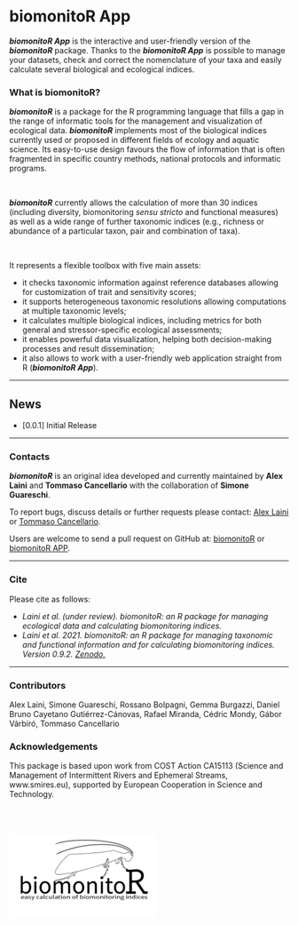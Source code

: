 
<h1>biomonitoR App</h1>

<b><i>biomonitoR App</b></i> is the interactive and user-friendly version of the <b><i>biomonitoR</b></i> package. Thanks to the <b><i>biomonitoR App</b></i> is possible to manage your datasets, check and correct the nomenclature of your taxa and easily calculate several biological and ecological indices.

<h3>What is biomonitoR?</h3>

<i><b>biomonitoR</b></i> is a package for the R programming language that fills a gap in the range of informatic tools for the management and visualization of ecological data. <i><b>biomonitoR</b></i> implements most of the biological indices currently used or proposed in different fields of ecology and aquatic science. Its easy-to-use design favours the flow of information that is often fragmented in specific country methods, national protocols and informatic programs.

<br>

<i><b>biomonitoR</b></i> currently allows the calculation of more than 30 indices (including diversity, biomonitoring <i>sensu stricto</i> and functional measures) as well as a wide range of further taxonomic indices (e.g., richness or abundance of a particular taxon, pair and combination of taxa).

<br>

It represents a flexible toolbox with five main assets:
<ul>
    <li>it checks taxonomic information against reference databases allowing for customization of trait and sensitivity scores;</li>
    <li>it supports heterogeneous taxonomic resolutions allowing computations at multiple taxonomic levels;</li>
    <li>it calculates multiple biological indices, including metrics for both general and stressor-specific ecological assessments;</li>
    <li>it enables powerful data visualization, helping both decision-making processes and result dissemination;</li>
    <li>it also allows to work with a user-friendly web application straight from R (<i><b>biomonitoR App</b></i>).</li>
</ul>

<hr>

<h2>News</h2>

- \[0.0.1\] Initial Release

<hr>

<h3>Contacts</h3>

<i><b>biomonitoR</b></i> is an original idea developed and currently maintained by <b>Alex Laini</b> and <b>Tommaso Cancellario</b> with the collaboration of <b>Simone Guareschi</b>.

To report bugs, discuss details or further requests please contact: [Alex Laini](mailto:alex.laini@gmail.com) or [Tommaso Cancellario](mailto:tommaso.canellario@gmail.com).

Users are welcome to send a pull request on GitHub at: [biomonitoR](https://github.com/alexology) or [biomonitoR APP](https://github.com/TommasoCanc/biomonitoR_app).

<hr>

<h3>Cite</h3>

Please cite as follows:
<ul>
    <li><i>Laini et al. (under review). biomonitoR: an R package for managing ecological data and calculating biomonitoring indices.</i></li>
    <li><i>Laini et al. 2021. biomonitoR: an R package for managing taxonomic and functional information and for calculating biomonitoring indices. Version 0.9.2. <a href=\"https://doi.org/10.5281/zenodo.4807008\"> Zenodo.</a> </i></li>
</ul>

<hr>

<h3>Contributors</h3>
Alex Laini, Simone Guareschi, Rossano Bolpagni, Gemma Burgazzi, Daniel Bruno 
Cayetano Gutiérrez-Cánovas, Rafael Miranda, Cédric Mondy, Gábor Várbíró,
Tommaso Cancellario

<h3>Acknowledgements</h3>
This package is based upon work from COST Action CA15113 (Science and 
Management of Intermittent Rivers and Ephemeral Streams, www.smires.eu), 
supported by European Cooperation in Science and Technology.

<br><br><br>
<img src="https://github.com/TommasoCanc/biomonitoR_app/blob/main/biomonitoR_app/www/biomonitor_300px.png" height="150">
